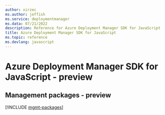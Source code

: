 ```yaml
---
author: xirzec
ms.author: jeffish
ms.service: deploymentmanager
ms.data: 07/21/2022
description: Reference for Azure Deployment Manager SDK for JavaScript
title: Azure Deployment Manager SDK for JavaScript
ms.topic: reference
ms.devlang: javascript
---
```

# Azure Deployment Manager SDK for JavaScript - preview

## Management packages - preview
[!INCLUDE [mgmt-packages](deployment-manager-mgmt-index.md)]